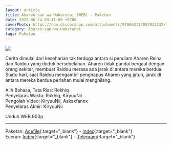 ```yaml
---
layout: article
title: Aharen-san wa Hakarenai (WEB) - Paketan
date: 2022-06-24 03:11:00 +0700
coverPhoto: https://cdn.discordapp.com/attachments/970663117057032232/1003664980295569478/mpv-shot0107.jpg
category: Aharen-san-wa-Hakarenai
tags: Paketan
---
```


![](https://cdn.discordapp.com/attachments/970663117057032232/1003664980295569478/mpv-shot0107.jpg)

Cerita dimulai dari keseharian tak terduga antara si pendiam Aharen Reina dan Raidou yang duduk bersebelahan.
Aharen tidak pandai bergaul dengan orang sekitar, membuat Raidou merasa ada jarak di antara mereka berdua.
Suatu hari, saat Raidou mengambil penghapus Aharen yang jatuh, jarak di antara mereka berdua perlahan mulai menghilang.


Alih Bahasa, Tata Rias: Rokhiq
<br>
Penyelaras Waktu: Rokhiq, KiryuuNii
<br>
Pengolah Video: KiryuuNii, Azkaxfannx
<br>
Penyelaras Akhir: KiryuuNii

Unduh WEB 900p

---
Paketan: [Acefile](https://acefile.co/f/77725188/a-1-aharen-san-wa-hakarenai-webx264-900paac-7z){:target="_blank"} - [Index](https://proyek.a-1ddl.workers.dev/1:/%5BA-1%5D%20Aharen-san%20wa%20Hakarenai%20%5BWEB%5D%5Bx264%20900p%5D%5BAAC%5D.7z){:target="_blank"}
<br>
Eceran: [Index](https://proyek.a-1ddl.workers.dev/0:/Musim%20Semi%202022/[WEB]/[A-1]%20Aharen-san%20wa%20Hakarenai%20[WEB][x264%20900p][AAC]/){:target="_blank"} - [Telegram](https://t.me/a1fansub/125){:target="_blank"}
